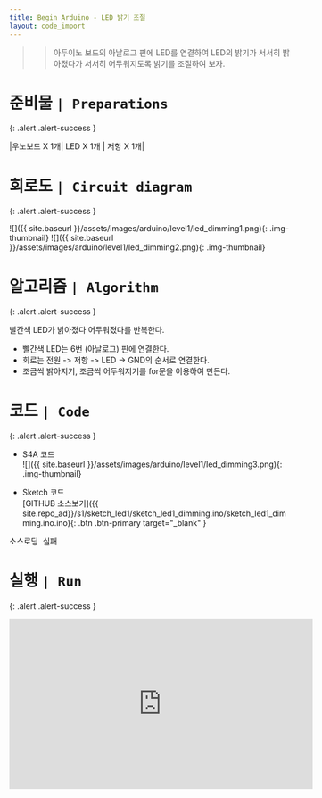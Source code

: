 ```yaml
---
title: Begin Arduino - LED 밝기 조절
layout: code_import
---
```


>> 아두이노 보드의 아날로그 핀에 LED를 연결하여 LED의 밝기가 서서히 밝아졌다가 서서히 어두워지도록 밝기를 조절하여 보자.


# 준비물 `| Preparations`
{: .alert .alert-success }

|우노보드 X 1개| LED X 1개 | 저항 X 1개|


# 회로도 `| Circuit diagram`
{: .alert .alert-success }

![]({{ site.baseurl }}/assets/images/arduino/level1/led_dimming1.png){: .img-thumbnail} 
![]({{ site.baseurl }}/assets/images/arduino/level1/led_dimming2.png){: .img-thumbnail}  

# 알고리즘 `| Algorithm`
{: .alert .alert-success }

빨간색 LED가 밝아졌다 어두워졌다를 반복한다.    

+ 빨간색 LED는 6번 (아날로그) 핀에 연결한다.
+ 회로는 전원 -> 저항 -> LED -> GND의 순서로 연결한다.
+ 조금씩 밝아지기, 조금씩 어두워지기를 for문을 이용하여 만든다.


# 코드 `| Code`
{: .alert .alert-success }
   

+ S4A 코드   
![]({{ site.baseurl }}/assets/images/arduino/level1/led_dimming3.png){: .img-thumbnail}  


+ Sketch 코드  
[GITHUB 소스보기]({{ site.repo_ad}}/s1/sketch_led1/sketch_led1_dimming.ino/sketch_led1_dimming.ino.ino){: .btn .btn-primary target="_blank" }
<pre id="show1" class="show-json-from-git">소스로딩 실패</pre>
<script>showJsonFromGit('{{ site.repo_ad_raw }}/s1/sketch_led1/sketch_led1_dimming.ino/sketch_led1_dimming.ino.ino', 'show1', '300px');</script>


# 실행 `| Run`
{: .alert .alert-success }

<iframe width="544" height="306" src="https://serviceapi.nmv.naver.com/flash/convertIframeTag.nhn?vid=AC513032CD803FDCE214E6266BF15086C11A&outKey=V129c6a860460b7c67dce12d4408fa70512e43a1ccda85efaf50712d4408fa70512e4" frameborder="no" scrolling="no" title="NaverVideo" allow="autoplay; gyroscope; accelerometer; encrypted-media" allowfullscreen></iframe>

